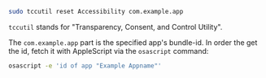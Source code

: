 ```sh
sudo tccutil reset Accessibility com.example.app
```
`tccutil` stands for "Transparency, Consent, and Control Utility".

The `com.example.app` part is the specified app's bundle-id. In order the get the id, fetch it with AppleScript via the `osascript` command:
```sh
osascript -e 'id of app "Example Appname"'
```